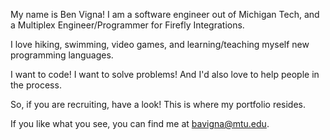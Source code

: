 My name is Ben Vigna!
I am a software engineer out of Michigan Tech, and a Multiplex Engineer/Programmer for Firefly Integrations. 

I love hiking, swimming, video games, and learning/teaching myself new programming languages. 

I want to code! I want to solve problems! And I'd also love to help people in the process. 

So, if you are recruiting, have a look! This is where my portfolio resides.

If you like what you see, you can find me at bavigna@mtu.edu. 

